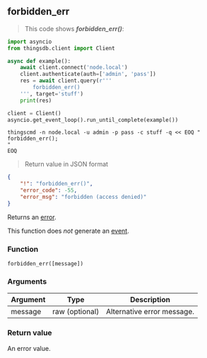 ## forbidden_err

> This code shows ***forbidden_err()***:

```python
import asyncio
from thingsdb.client import Client

async def example():
    await client.connect('node.local')
    client.authenticate(auth=['admin', 'pass'])
    res = await client.query(r'''
        forbidden_err()
    ''', target='stuff')
    print(res)

client = Client()
asyncio.get_event_loop().run_until_complete(example())
```

```shell
thingscmd -n node.local -u admin -p pass -c stuff -q << EOQ "
forbidden_err();
"
EOQ
```

> Return value in JSON format

```json
{
    "!": "forbidden_err()",
    "error_code": -55,
    "error_msg": "forbidden (access denied)"
}
```

Returns an [error](#error-type).

This function does *not* generate an [event](#events).

### Function
`forbidden_err([message])`

### Arguments
Argument | Type | Description
-------- | ---- | -----------
message | raw (optional) | Alternative error message.

### Return value
An error value.
